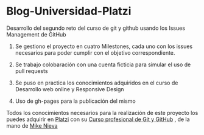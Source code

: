 # Blog-Universidad-Platzi

Desarrollo del segundo reto del curso de git y github usando los Issues Management de GitHub

  1. Se gestiono el proyecto en cuatro Milestones, cada uno con los issues necesarios para poder cumplir con el objetivo correspondiente.

  2. Se trabajo colobaración con una cuenta ficticia para simular el uso de pull requests

  4. Se puso en practica los conocimientos adquiridos en el curso de Desarrollo web online y Responsive Design
  
  3. Uso de gh-pages para la publicación del mismo
  
  
Todos los conocimientos necesarios para la realización de este proyecto los puedes adquirir en 
[Platzi](https://platzi.com/) con su [Curso profesional de Git y GitHub](https://platzi.com/cursos/git-github/) , de la mano de [Mike Nieva](https://twitter.com/mikenieva) 
